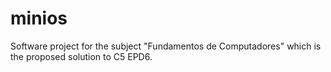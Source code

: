 # minios
Software project for the subject "Fundamentos de Computadores" which is the proposed solution to C5 EPD6. 
